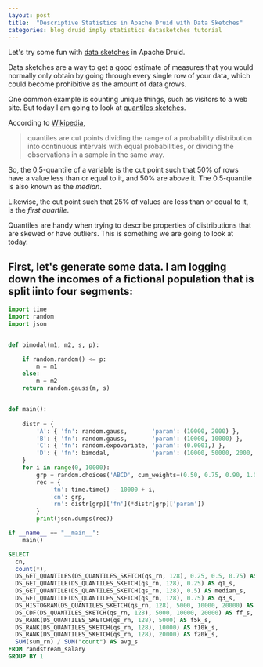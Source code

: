```yaml
---
layout: post
title:  "Descriptive Statistics in Apache Druid with Data Sketches"
categories: blog druid imply statistics datasketches tutorial
---
```


Let's try some fun with [data sketches](https://druid.apache.org/docs/latest/development/extensions-core/datasketches-extension.html) in Apache Druid.

Data sketches are a way to get a good estimate of measures that you would normally only obtain by going through every single row of your data, which could become prohibitive as the amount of data grows.

One common example is counting unique things, such as visitors to a web site. But today I am going to look at [quantiles sketches](https://druid.apache.org/docs/latest/development/extensions-core/datasketches-quantiles.html).

According to [Wikipedia](https://en.wikipedia.org/wiki/Quantile),
> quantiles are cut points dividing the range of a probability distribution into continuous intervals with equal probabilities, or dividing the observations in a sample in the same way.

So, the 0.5-quantile of a variable is the cut point such that 50% of rows have a value less than or equal to it, and 50% are above it. The 0.5-quantile is also known as the _median_.

Likewise, the cut point such that 25% of values are less than or equal to it, is the _first quartile_.

Quantiles are handy when trying to describe properties of distributions that are skewed or have outliers. This is something we are going to look at today.

First, let's generate some data. I am logging down the incomes of a fictional population that is split iinto four segments:
- 

```python
import time
import random
import json


def bimodal(m1, m2, s, p):

    if random.random() <= p:
        m = m1
    else:
        m = m2
    return random.gauss(m, s)


def main():
 
    distr = {
        'A': { 'fn': random.gauss,       'param': (10000, 2000) },
        'B': { 'fn': random.gauss,       'param': (10000, 10000) },
        'C': { 'fn': random.expovariate, 'param': (0.0001,) },
        'D': { 'fn': bimodal,            'param': (10000, 50000, 2000, 0.8) },
    }
    for i in range(0, 10000):
        grp = random.choices('ABCD', cum_weights=(0.50, 0.75, 0.90, 1.00), k=1)[0]
        rec = {
            'tn': time.time() - 10000 + i,
            'cn': grp,
            'rn': distr[grp]['fn'](*distr[grp]['param'])
        }
        print(json.dumps(rec))

if __name__ == "__main__":
    main()
```


```sql
SELECT 
  cn, 
  count(*), 
  DS_GET_QUANTILES(DS_QUANTILES_SKETCH(qs_rn, 128), 0.25, 0.5, 0.75) AS quartiles_s,
  DS_GET_QUANTILE(DS_QUANTILES_SKETCH(qs_rn, 128), 0.25) AS q1_s, 
  DS_GET_QUANTILE(DS_QUANTILES_SKETCH(qs_rn, 128), 0.5) AS median_s, 
  DS_GET_QUANTILE(DS_QUANTILES_SKETCH(qs_rn, 128), 0.75) AS q3_s, 
  DS_HISTOGRAM(DS_QUANTILES_SKETCH(qs_rn, 128), 5000, 10000, 20000) AS hi_s,
  DS_CDF(DS_QUANTILES_SKETCH(qs_rn, 128), 5000, 10000, 20000) AS ff_s,
  DS_RANK(DS_QUANTILES_SKETCH(qs_rn, 128), 5000) AS f5k_s,
  DS_RANK(DS_QUANTILES_SKETCH(qs_rn, 128), 10000) AS f10k_s,
  DS_RANK(DS_QUANTILES_SKETCH(qs_rn, 128), 20000) AS f20k_s,
  SUM(sum_rn) / SUM("count") AS avg_s
FROM randstream_salary
GROUP BY 1
```


